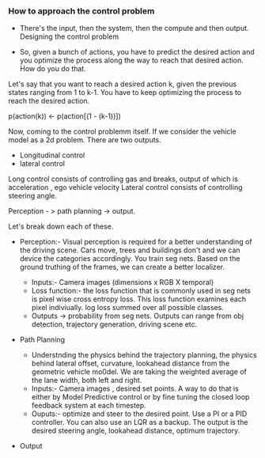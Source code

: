 ### How to approach the control problem 

- There's the input, then the system, then the compute and then output.
Designing the control problem 

- So, given a bunch of actions, you have to predict the desired action and you optimize the process along the way to reach that desired action. How do you do that.

Let's say that you want to reach a desired action k, given the previous states ranging from 1 to k-1. You have to keep optimizing the process to reach the desired action.

p(action(k)) <- p(action[(1 - (k-1))])

Now, coming to the control problemm itself. 
If we consider the vehicle model as a 2d problem. There are two outputs. 
- Longitudinal control
- lateral control

Long control consists of controlling gas and breaks, output of which is acceleration , ego vehicle velocity
Lateral control consists of controlling steering angle.

Perception - > path planning -> output.

Let's break down each of these.
- Perception:- Visual perception is required for a better understanding of the driving scene. Cars move, trees and buildings don't and we can device the categories accordingly. You train seg nets. Based on the ground truthing of the frames, we can create a better localizer. 
  - Inputs:- Camera images (dimensions x RGB X temporal)
  - Loss function:- the loss function that is commonly used in seg nets is pixel wise cross entropy loss. This loss function examines each pixel indiviually. log loss summed over all possible classes.
  - Outputs -> probability from seg nets. Outputs can range from obj detection, trajectory generation, driving scene etc.

- Path Planning
  - Understnding the physics behind the trajectory planning, the physics behind lateral offset, curvature, lookahead distance from the geometric vehicle mo0del. We are taking the weighted average of the lane width,  both left and right.
  - Inputs:- Camera images , desired set points. A way to do that is either by Model Predictive control or by fine tuning the closed loop feedback system at each timestep.
  - Ouputs:- optimize and steer to the desired point. Use a PI or a PID controller. You can also use an LQR as a backup. The output is the desired steering angle, lookahead distance, optimum trajectory. 

- Output
  
